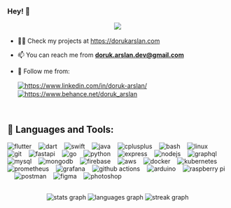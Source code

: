 ### Hey! 👋
<p align="center">
<img src="https://media.giphy.com/media/L3bj6t3opdeNddYCyl/giphy.gif"
</p>
  
- 👨‍💻 Check my projects at  https://dorukarslan.com

- 📫 You can reach me from **doruk.arslan.dev@gmail.com**
  
- 💬 Follow me from: <p align="left">
<a href="https://www.linkedin.com/in/doruk-arslan/" target="blank"><img align="center" src="https://raw.githubusercontent.com/rahuldkjain/github-profile-readme-generator/master/src/images/icons/Social/linked-in-alt.svg" alt="https://www.linkedin.com/in/doruk-arslan/" height="30" width="40" /></a>
<a href="https://www.behance.net/doruk_arslan" target="blank"><img align="center" src="https://raw.githubusercontent.com/rahuldkjain/github-profile-readme-generator/master/src/images/icons/Social/behance.svg" alt="https://www.behance.net/doruk_arslan" height="30" width="40" /></a>
</p>

<br />


## 🧰 Languages and Tools:

<p align="center">

  <!-- 1. Mobile + Core Languages/Tools -->
  <img src="https://skillicons.dev/icons?i=flutter"     height="40" alt="flutter"    /><img width="12" />
  <img src="https://skillicons.dev/icons?i=dart"        height="40" alt="dart"       /><img width="12" />
  <img src="https://skillicons.dev/icons?i=swift"       height="40" alt="swift"      /><img width="12" />
  <img src="https://skillicons.dev/icons?i=java"        height="40" alt="java"       /><img width="12" />
  <img src="https://skillicons.dev/icons?i=cpp"         height="40" alt="cplusplus"  /><img width="12" />
  <img src="https://skillicons.dev/icons?i=bash"        height="40" alt="bash"       /><img width="12" />
  <img src="https://skillicons.dev/icons?i=linux"       height="40" alt="linux"      /><img width="12" />
  <img src="https://skillicons.dev/icons?i=git"         height="40" alt="git"        /><img width="12" />
  <img src="https://skillicons.dev/icons?i=fastapi"     height="40" alt="fastapi"    /><img width="12" />
  <img src="https://skillicons.dev/icons?i=go"          height="40" alt="go"         /><img width="12" />
  <img src="https://skillicons.dev/icons?i=py"          height="40" alt="python"     /><img width="12" />
  <img src="https://skillicons.dev/icons?i=express"     height="40" alt="express"    /><img width="12" />
  <img src="https://skillicons.dev/icons?i=nodejs"      height="40" alt="nodejs"     /><img width="12" />
  <img src="https://skillicons.dev/icons?i=graphql"     height="40" alt="graphql"    /><img width="12" />
  <img src="https://skillicons.dev/icons?i=mysql"       height="40" alt="mysql"      /><img width="12" />
  <img src="https://skillicons.dev/icons?i=mongodb"     height="40" alt="mongodb"    /><img width="12" />
  <img src="https://skillicons.dev/icons?i=firebase"     height="40" alt="firebase"   /><img width="12" />
  <img src="https://skillicons.dev/icons?i=aws"           height="40" alt="aws"            /><img width="12" />
  <img src="https://skillicons.dev/icons?i=docker"        height="40" alt="docker"         /><img width="12" />
  <img src="https://skillicons.dev/icons?i=kubernetes"    height="40" alt="kubernetes"     /><img width="12" />
  <img src="https://skillicons.dev/icons?i=prometheus"    height="40" alt="prometheus"     /><img width="12" />
  <img src="https://skillicons.dev/icons?i=grafana"       height="40" alt="grafana"        /><img width="12" />
  <img src="https://skillicons.dev/icons?i=githubactions" height="40" alt="github actions" /><img width="12" />
  <img src="https://skillicons.dev/icons?i=arduino"       height="40" alt="arduino"       /><img width="12" />
  <img src="https://skillicons.dev/icons?i=raspberrypi"   height="40" alt="raspberry pi"  /><img width="12" />
  <img src="https://skillicons.dev/icons?i=postman"       height="40" alt="postman"       /><img width="12" />
  <img src="https://skillicons.dev/icons?i=figma"         height="40" alt="figma"         /><img width="12" />
  <img src="https://skillicons.dev/icons?i=ps"            height="40" alt="photoshop"     /><img width="12" />

</p>




</div>


<br />




<div align="center">
  <img
    src="https://github-readme-stats-dorukarslans-projects.vercel.app/api?username=dorukarslan&hide_title=true&hide_rank=true&show_icons=true&disable_animations=false&theme=dracula&locale=en&hide_border=true&order=1"
    height="150"
    alt="stats graph"
  />
  <img
    src="https://github-readme-stats-dorukarslans-projects.vercel.app/api/top-langs?username=dorukarslan&locale=en&hide_title=false&layout=compact&card_width=320&langs_count=6&count_private=true&hide_progress=true&hide=Objective-C,TeX,HTML,jupyter%20notebook&theme=dracula&hide_border=true&order=2"
    height="150"
    alt="languages graph"
  />
  <img
    src="https://streak-stats.demolab.com?user=dorukarslan&theme=dracula&hide_border=true&short_numbers=true"
    height="150"
    alt="streak graph"
  />
</div>



  

 <!-- ![snake svg](https://github.com/dorukarslan/dorukarslan/blob/output/github-contribution-grid-snake.svg)


**dorukarslan/dorukarslan** is a ✨ _special_ ✨ repository because its `README.md` (this file) appears on your GitHub profile.

Here are some ideas to get you started:

- 🔭 I’m currently working on ...
- 🌱 I’m currently learning ...
- 👯 I’m looking to collaborate on ...
- 🤔 I’m looking for help with ...
- 💬 Ask me about ...
- 📫 How to reach me: ...
- 😄 Pronouns: ...
- ⚡ Fun fact: ...
- ![snake svg](https://github.com/YOUR_USERNAME/YOUR_USERNAME/blob/output/github-contribution-grid-snake.svg)
